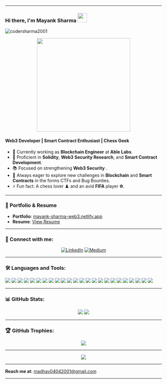 

---

### Hi there, I'm **Mayank Sharma** <img src="https://media.giphy.com/media/hvRJCLFzcasrR4ia7z/giphy.gif" width="30px">

<p align="left"> <img src="https://komarev.com/ghpvc/?username=codersharma2001&label=Profile%20Views&color=brightgreen&style=flat-square" alt="codersharma2001" /> </p>

<div align="center">
  <img src="https://user-images.githubusercontent.com/71527935/135982367-07a5fc17-5b45-4011-b0e1-9de795780450.gif" width="300px">
</div>

#### **Web3 Developer | Smart Contract Enthusiast | Chess Geek**

- 🔭 Currently working as **Blockchain Engineer** at **Able Labs**.
- 🌱 Proficient in **Solidity**, **Web3 Security Research**, and **Smart Contract Development**.
- 📚 Focused on strengthening **Web3 Security** .
- 💬 Always eager to explore new challenges in **Blockchain** and **Smart Contracts** in the forms CTFs and Bug Bounties. 
- ⚡ Fun fact: A chess lover ♟️ and an avid **FIFA** player ⚽.

---

### 🚀 Portfolio & Resume

- **Portfolio**: [mayank-sharma-web3.netlify.app](https://mayank-sharma-web3.netlify.app/)
- **Resume**: [View Resume](https://drive.google.com/file/d/1XSgASTGJzIJl4M_zQeFAbsXyAd6iwnbc/view?usp=sharing)

---

### 🔗 Connect with me:

<p align="center">
  <a href="https://www.linkedin.com/in/mayank-sharma-b69375206/"><img alt="LinkedIn" src="https://img.shields.io/badge/LinkedIn-Mayank%20Sharma-blue?style=flat-square&logo=linkedin"></a>
  <a href="https://medium.com/@madhav04042001"><img alt="Medium" src="https://img.shields.io/badge/Medium-Mayank%20Sharma-black?style=flat-square&logo=medium"></a>
</p>

---

### 🛠️ **Languages and Tools:**

<p align="left">
  <img src="https://img.shields.io/badge/-Solidity-363636?style=flat-square&logo=solidity&logoColor=white" />
  <img src="https://img.shields.io/badge/-Web3.js-F16822?style=flat-square&logo=web3.js&logoColor=white" />
  <img src="https://img.shields.io/badge/-Ethers.js-3399FF?style=flat-square&logo=ethereum&logoColor=white" />
  <img src="https://img.shields.io/badge/-JavaScript-F7DF1E?style=flat-square&logo=javascript&logoColor=black" />
  <img src="https://img.shields.io/badge/-TypeScript-3178C6?style=flat-square&logo=typescript&logoColor=white" />
  <img src="https://img.shields.io/badge/-Rust-000000?style=flat-square&logo=rust&logoColor=white" />
  <img src="https://img.shields.io/badge/-C++-00599C?style=flat-square&logo=cplusplus&logoColor=white" />
  <img src="https://img.shields.io/badge/-Python-3776AB?style=flat-square&logo=python&logoColor=white" />
  <img src="https://img.shields.io/badge/-Hardhat-F6F5F4?style=flat-square&logo=hardhat" />
  <img src="https://img.shields.io/badge/-Truffle-5E4723?style=flat-square&logo=truffle" />
  <img src="https://img.shields.io/badge/-Ganache-333333?style=flat-square&logo=ganache" />
  <img src="https://img.shields.io/badge/-Foundry-000000?style=flat-square&logo=foundry" />
  <img src="https://img.shields.io/badge/-Node.js-339933?style=flat-square&logo=node.js&logoColor=white" />
  <img src="https://img.shields.io/badge/-Express.js-000000?style=flat-square&logo=express" />
  <img src="https://img.shields.io/badge/-React-61DAFB?style=flat-square&logo=react&logoColor=black" />
  <img src="https://img.shields.io/badge/-Next.js-000000?style=flat-square&logo=next.js&logoColor=white" />
  <img src="https://img.shields.io/badge/-MongoDB-4EA94B?style=flat-square&logo=mongodb&logoColor=white" />
  <img src="https://img.shields.io/badge/-PostgreSQL-336791?style=flat-square&logo=postgresql&logoColor=white" />
  <img src="https://img.shields.io/badge/-IPFS-65C2CB?style=flat-square&logo=ipfs" />
  <img src="https://img.shields.io/badge/-Ethereum-3C3C3D?style=flat-square&logo=ethereum&logoColor=white" />
  <img src="https://img.shields.io/badge/-Binance_Smart_Chain-F0B90B?style=flat-square&logo=binance" />
  <img src="https://img.shields.io/badge/-Polygon-7B3FE4?style=flat-square&logo=polygon" />
  <img src="https://img.shields.io/badge/-Solana-000000?style=flat-square&logo=solana" />
  <img src="https://img.shields.io/badge/-Rust-000000?style=flat-square&logo=rust&logoColor=white" />

</p>

---

### 📊 **GitHub Stats:**

<p align="center">
  <img src="https://github-readme-stats.vercel.app/api?username=codersharma2001&theme=merko&show_icons=true&hide_border=true" />
  <img src="https://github-readme-streak-stats.herokuapp.com/?user=codersharma2001&theme=merko&hide_border=true" />
</p>

---

### 🏆 **GitHub Trophies:**

<p align="center">
  <img src="https://github-profile-trophy.vercel.app/?username=codersharma2001&theme=darkhub&no-bg=true&no-frame=true&row=1&column=5" />
</p>

---

<p align="center">
  <img src="https://github-readme-activity-graph.vercel.app/graph?username=codersharma2001&bg_color=000000&color=00FF00&line=00FF00&point=FFFFFF&hide_border=true" />
</p>

---

**Reach me at**: [madhav04042001@gmail.com](mailto:madhav04042001@gmail.com)

---


